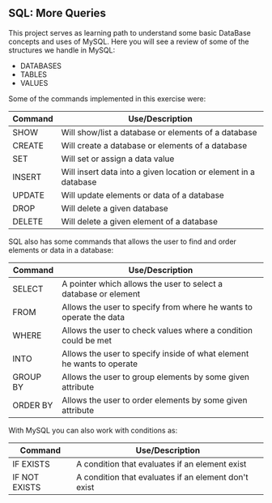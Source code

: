 ## SQL: More Queries

This project serves as learning path to understand some basic DataBase concepts and uses of MySQL.
Here you will see a review of some of the structures we handle in MySQL:

- DATABASES
- TABLES
- VALUES

Some of the commands implemented in this exercise were:

| Command       | Use/Description                                                       |
| ------------- | --------------------------------------------------------------------- |
| SHOW          | Will show/list a database or elements of a database                   |
| CREATE        | Will create a database or elements of a database                      |
| SET           | Will set or assign a data value                                       |
| INSERT        | Will insert data into a given location or element in a database       |
| UPDATE        | Will update elements or data of a database                            |
| DROP          | Will delete a given database                                          |
| DELETE        | Will delete a given element of a database                             |

SQL also has some commands that allows the user to find and order elements or data in a database:

| Command       | Use/Description                                                       |
| ------------- | --------------------------------------------------------------------- |
| SELECT        | A pointer which allows the user to select a database or element       | 
| FROM          | Allows the user to specify from where he wants to operate the data    | 
| WHERE         | Allows the user to check values where a condition could be met        |
| INTO          | Allows the user to specify inside of what element he wants to operate |
| GROUP BY      | Allows the user to group elements by some given attribute             |
| ORDER BY      | Allows the user to order elements by some given attribute             |

With MySQL you can also work with conditions as:

| Command       | Use/Description                                                       |
| ------------- | --------------------------------------------------------------------- |
| IF EXISTS     | A condition that evaluates if an element exist                        |
| IF NOT EXISTS | A condition that evaluates if an element don't exist                  |
